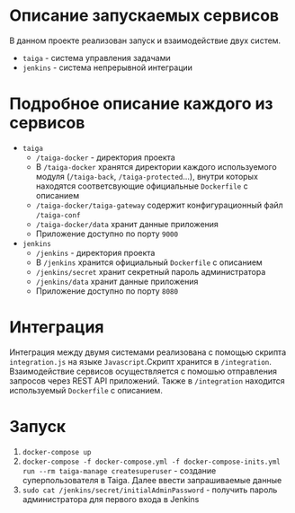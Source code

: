 # Описание запускаемых сервисов
В данном проекте реализован запуск и взаимодействие двух систем.
* `taiga` - система управления задачами
* `jenkins` - система непрерывной интеграции
# Подробное описание каждого из сервисов
* `taiga`
	- `/taiga-docker` - директория проекта
    - В `/taiga-docker` хранятся директории каждого используемого модуля (`/taiga-back`, 
    `/taiga-protected`...), внутри которых находятся соответсвующие официальные `Dockerfile` с описанием 
    - `/taiga-docker/taiga-gateway` содержит конфигурационный файл `/taiga-conf`
    - `/taiga-docker/data` хранит данные приложения
	- Приложение доступно по порту `9000`
* `jenkins`
	- `/jenkins` - директория проекта
    - В `/jenkins` хранится официальный `Dockerfile` с описанием
    - `/jenkins/secret` хранит секретный пароль администратора
    - `/jenkins/data` хранит данные приложения
	- Приложение доступно по порту `8080`
# Интеграция
Интеграция между двумя системами реализована с помощью скрипта `integration.js` на языке `Javascript`.Скрипт хранится в `/integration`.
Взаимодействие сервисов осуществляется с помошью отправления запросов через REST API приложений.
Также в `/integration` находится используемый `Dockerfile` с описанием.
# Запуск
1. `docker-compose up`
2. `docker-compose -f docker-compose.yml -f docker-compose-inits.yml run --rm taiga-manage createsuperuser` - создание суперпользователя в Taiga. Далее ввести запрашиваемые данные
3. `sudo cat /jenkins/secret/initialAdminPassword` - получить пароль администратора для первого входа в Jenkins